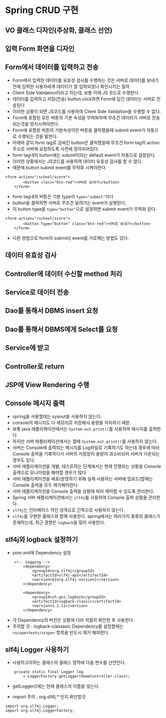 # Spring CRUD 구현

## VO 클래스 디자인(추상화, 클래스 선언)
## 입력 Form 화면을 디자인
## Form에서 데이터를 입력하고 전송
* Form에서 입력한 데이터를 유효성 검사를 수행하는 것은 서버로 데이터를 보내기 전에
입력한 사용자에게 데이터가 잘 입력되었나 확인시키는 절차
* Client Side Validation이라고 하는데, 보통 이때 JS 코드로 수행한다.
* 데이터를 입력하고 저장(전송) button click하면 Form에 담긴
데이터는 서버로 전송된다
* 이러한 상황이 되면 JS코드를 사용하여 Client Side Validation을 수행할 수 없다.
* Form에 포함된 모든 버튼의 기본 속성을 무력화하여 
무조건 데이터가 서버로 전송되는것을 방지시켜야한다.
* Form에 포함된 버튼의 기본속성이란 버튼을 클릭했을때 submit event가 자동으로 수행되는 것을 말한다.
* 아래와 같이 form tag로 감싸진 button은 클릭했을때 
무조건 form tag의 action주소로 서버에 요청하도록 사전에 정의되어있다.
* form tag내의 button에는 submit이라는 default event가 자동으로 설정된다.
* 이러한 상황에서는 JS코드를 사용하여 데이터 유효성 검사를 할 수 없다.
* 때문에 button submit event를 무력화 시켜야한다.
```
<form action="/school/score">
		<button class="btn-red">서버로 보내기</button>
	</form>
```
* form tag내의 버튼은 기본 type이 ```type="submit"```이다
* button을 클릭하면 서버로 무조건 달려가는 event가 실행된다,
* 이 button type을 ```type="button"```으로 설정하면 submit event가 무력화 된다.
```
<form action="/school/score">
		<button type="button" class="btn-red">서버로 보내기</button>
	</form>
```
* 다른 방법으로 form의 submit() event를 가로채는 방법도 있다.
## 데이터 유효성 검사
## Controller에 데이터 수신할 method 처리
## Service로 데이터 전송
## Dao를 통해서 DBMS insert 요청

## Dao를 통해서 DBMS에게 Select를 요청
## Service에 받고
## Controller로 return
## JSP에 View Rendering 수행

## Console 메시지 출력
* spring을 사용할대는 sysout을 사용하지 않는다.
* console의 메시지도 다 메모리로 저장해서 용량을 차지하기 때문.
* 보통 java 애플리케이션에서는 ```System.out.print()```를 사용하여 메시지를 출력한다
* 하지만 서버 애플리케이션에서는 절때 ```System.out.print()```를 사용하지 않는다.
* 서버는 Console에 출력되는 메시지를 Log파일로 기록하기도 하는데 
경우에 따라 Console 출력을 기록하다가 서버의 저장장치 용량이
과소비되어 서버가 다운되는 경우도 있다.
* 서버 애플리케이션을 개발, 테스트하는 단계에서는 현재 진행되는 상황을 
Console 출력으로 모니터링을 해야할 경우가 많다.
* 서버 애플리케이션을 배포(운영하기 위해 실제 사용하는 서버에 업로드)할때는
Console 출력을 모두 제거해야한다.
* 서버 애플리케이션을 Console 출력을 상황에 따라 제어할 수 있도록 관리한다.
* Spring 서버 애플리케이션에서는 ```slf4j```를 사용하여 Console 출력 상황을 관리한다.
* ```slf4j```는 인터페이스 적인 성격으로 간독으로 사용하지 않는다.
* ```slf4j```를 구현한 클래스와 함께 사용한다. spring에서는 여러가지 종류의
클래스가 존재하는데, 최근 경향은 ```logback```을 많이 사용한다.

## slf4j와 logback 설정하기
* pom.xml에 Dependency 설정
```
	<!-- Logging -->
		<dependency>
			<groupId>org.slf4j</groupId>
			<artifactId>slf4j-api</artifactId>
			<version>${org.slf4j-version}</version>
		</dependency>

		<dependency>
			<groupId>ch.qos.logback</groupId>
			<artifactId>logback-classic</artifactId>
			<version>1.2.11</version>
		</dependency>
```
* 각 Dependency의 버전은 상황에 다라 적절히 확인한 후 사용한다.
* 주의할 것 : logback-classasic Dependency를 설정할때는
```<scope>text</scope>``` 항목을 반드시 제거 해야한다.

## slf4j Logger 사용하기
* 사용하고자하는 클래스의 클래스 영역에 다음 변수를 선언안다.
```
	private static final Logger log 
		= LoggerFactory.getLogger(HomeController.class);
```
* getLogger()에는 현재 클래스의 이름을 넣는다.

* import 주의 : org.slf4j.* 인지 확인할것
```
import org.slf4j.Logger;
import org.slf4j.LoggerFactory;
```

